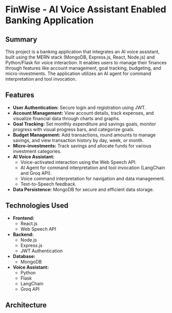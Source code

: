 # FinWise - AI Voice Assistant Enabled Banking Application

## Summary

This project is a banking application that integrates an AI voice assistant, built using the MERN stack (MongoDB, Express.js, React, Node.js) and Python/Flask for voice interaction. It enables users to manage their finances through features like account management, goal tracking, budgeting, and micro-investments. The application utilizes an AI agent for command interpretation and tool invocation.

## Features

* **User Authentication:** Secure login and registration using JWT.
* **Account Management:** View account details, track expenses, and visualize financial data through charts and graphs.
* **Goal Tracking:** Set monthly expenditure and savings goals, monitor progress with visual progress bars, and categorize goals.
* **Budget Management:** Add transactions, round amounts to manage savings, and view transaction history by day, week, or month.
* **Micro-investments:** Track savings and allocate funds for various investment categories.
* **AI Voice Assistant:**
    * Voice-activated interaction using the Web Speech API.
    * AI Agent for command interpretation and tool invocation (LangChain and Groq API).
    * Voice command interpretation for navigation and data management.
    * Text-to-Speech feedback.
* **Data Persistence:** MongoDB for secure and efficient data storage.

## Technologies Used

* **Frontend:**
    * React.js
    * Web Speech API
* **Backend:**
    * Node.js
    * Express.js
    * JWT Authentication
* **Database:**
    * MongoDB
* **Voice Assistant:**
    * Python
    * Flask
    * LangChain
    * Groq API

## Architecture
